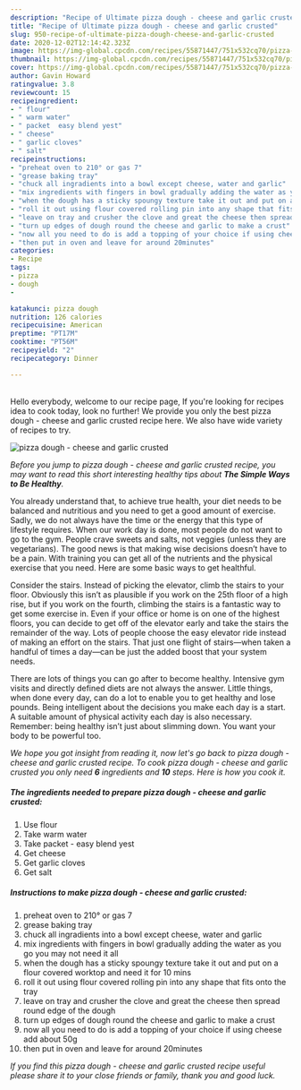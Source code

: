 ```yaml
---
description: "Recipe of Ultimate pizza dough - cheese and garlic crusted"
title: "Recipe of Ultimate pizza dough - cheese and garlic crusted"
slug: 950-recipe-of-ultimate-pizza-dough-cheese-and-garlic-crusted
date: 2020-12-02T12:14:42.323Z
image: https://img-global.cpcdn.com/recipes/55871447/751x532cq70/pizza-dough-cheese-and-garlic-crusted-recipe-main-photo.jpg
thumbnail: https://img-global.cpcdn.com/recipes/55871447/751x532cq70/pizza-dough-cheese-and-garlic-crusted-recipe-main-photo.jpg
cover: https://img-global.cpcdn.com/recipes/55871447/751x532cq70/pizza-dough-cheese-and-garlic-crusted-recipe-main-photo.jpg
author: Gavin Howard
ratingvalue: 3.8
reviewcount: 15
recipeingredient:
- " flour"
- " warm water"
- " packet  easy blend yest"
- " cheese"
- " garlic cloves"
- " salt"
recipeinstructions:
- "preheat oven to 210° or gas 7"
- "grease baking tray"
- "chuck all ingradients into a bowl except cheese, water and garlic"
- "mix ingredients with fingers in bowl gradually adding the water as you go you may not need it all"
- "when the dough has a sticky spoungy texture take it out and put on a flour covered worktop and need it for 10 mins"
- "roll it out using flour covered rolling pin into any shape that fits onto the tray"
- "leave on tray and crusher the clove and great the cheese then spread round edge of the dough"
- "turn up edges of dough round the cheese and garlic to make a crust"
- "now all you need to do is add a topping of your choice if using cheese add about 50g"
- "then put in oven and leave for around 20minutes"
categories:
- Recipe
tags:
- pizza
- dough
- 

katakunci: pizza dough  
nutrition: 126 calories
recipecuisine: American
preptime: "PT17M"
cooktime: "PT56M"
recipeyield: "2"
recipecategory: Dinner

---
```

<br>
Hello everybody, welcome to our recipe page, If you're looking for recipes idea to cook today, look no further! We provide you only the best pizza dough - cheese and garlic crusted recipe here. We also have wide variety of recipes to try.
<br>


![pizza dough - cheese and garlic crusted](https://img-global.cpcdn.com/recipes/55871447/751x532cq70/pizza-dough-cheese-and-garlic-crusted-recipe-main-photo.jpg)

<i>Before you jump to pizza dough - cheese and garlic crusted recipe, you may want to read this short interesting healthy tips about <strong>The Simple Ways to Be Healthy</strong>.</i>

You already understand that, to achieve true health, your diet needs to be balanced and nutritious and you need to get a good amount of exercise. Sadly, we do not always have the time or the energy that this type of lifestyle requires. When our work day is done, most people do not want to go to the gym. People crave sweets and salts, not veggies (unless they are vegetarians). The good news is that making wise decisions doesn’t have to be a pain. With training you can get all of the nutrients and the physical exercise that you need. Here are some basic ways to get healthful.

Consider the stairs. Instead of picking the elevator, climb the stairs to your floor. Obviously this isn’t as plausible if you work on the 25th floor of a high rise, but if you work on the fourth, climbing the stairs is a fantastic way to get some exercise in. Even if your office or home is on one of the highest floors, you can decide to get off of the elevator early and take the stairs the remainder of the way. Lots of people choose the easy elevator ride instead of making an effort on the stairs. That just one flight of stairs—when taken a handful of times a day—can be just the added boost that your system needs. 

There are lots of things you can go after to become healthy. Intensive gym visits and directly defined diets are not always the answer. Little things, when done every day, can do a lot to enable you to get healthy and lose pounds. Being intelligent about the decisions you make each day is a start. A suitable amount of physical activity each day is also necessary. Remember: being healthy isn’t just about slimming down. You want your body to be powerful too. 


<i>We hope you got insight from reading it, now let's go back to pizza dough - cheese and garlic crusted recipe. To cook pizza dough - cheese and garlic crusted you only need <strong>6</strong> ingredients and <strong>10</strong> steps. Here is how you cook it.
</i>

##### The ingredients needed to prepare pizza dough - cheese and garlic crusted:

1. Use  flour
1. Take  warm water
1. Take  packet - easy blend yest
1. Get  cheese
1. Get  garlic cloves
1. Get  salt


##### Instructions to make pizza dough - cheese and garlic crusted:

1. preheat oven to 210° or gas 7
1. grease baking tray
1. chuck all ingradients into a bowl except cheese, water and garlic
1. mix ingredients with fingers in bowl gradually adding the water as you go you may not need it all
1. when the dough has a sticky spoungy texture take it out and put on a flour covered worktop and need it for 10 mins
1. roll it out using flour covered rolling pin into any shape that fits onto the tray
1. leave on tray and crusher the clove and great the cheese then spread round edge of the dough
1. turn up edges of dough round the cheese and garlic to make a crust
1. now all you need to do is add a topping of your choice if using cheese add about 50g
1. then put in oven and leave for around 20minutes


<i>If you find this pizza dough - cheese and garlic crusted recipe useful please share it to your close friends or family, thank you and good luck.</i>
